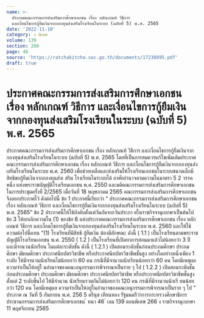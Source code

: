 ```yaml
---
name: >-
  ประกาศคณะกรรมการส่งเสริมการศึกษาเอกชน เรื่อง หลักเกณฑ์ วิธีการ
  และเงื่อนไขการกู้ยืมเงินจากกองทุนส่งเสริมโรงเรียนในระบบ (ฉบับที่ 5) พ.ศ. 2565
date: '2022-11-10'
category: ง พิเศษ
volume: 139
section: 266
page: 46
source: 'https://ratchakitcha.soc.go.th/documents/17230895.pdf'
draft: true
---
```


# ประกาศคณะกรรมการส่งเสริมการศึกษาเอกชน เรื่อง หลักเกณฑ์ วิธีการ และเงื่อนไขการกู้ยืมเงินจากกองทุนส่งเสริมโรงเรียนในระบบ (ฉบับที่ 5) พ.ศ. 2565

ประกาศคณะกรรมการส่งเสริมการศึกษาเอกชน เรื่อง หลักเกณฑ์ วิธีการ และเงื่อนไขการกู้ยืมเงินจากกองทุนส่งเสริมโรงเรียนในระบบ (ฉบับที่ 5) พ.ศ. 2565 โดยที่เป็นการสมควรแก้ไขเพิ่มเติมประกาศคณะกรรมการส่งเสริมการศึกษาเอกชน เรื่อง หลักเกณฑ์ วิธีการ และเงื่อนไขการกู้ยืมเงินจากกองทุนส่งเสริมโรงเรียนในระบบ พ.ศ. 2560 เพื่อช่วยเหลือและส่งเสริมให้โรงเรียนเอกชนในระบบขนาดเล็กมีสิทธิขอกู้ยืมเงินจากกองทุนส่งเ สริม โรงเรียนในระบบได้ อาศัยอำนาจตามความในมาตรา 5 2 วรรคหนึ่ง แห่งพระราชบัญญัติโรงเรียนเอกชน พ.ศ. 2550 และมติคณะกรรมการส่งเสริมการศึกษาเอกชน ในการประชุมครั้งที่ 2/2565 เมื่อวันที่ 18 พฤษภาคม 2565 คณะกรรมการส่งเสริมการศึกษาเอกชน จึงออกประกาศไว้ ดังต่อไปนี้ ข้อ 1 ประกาศนี้เรียกว่า “ ประกาศคณะกรรมการส่งเสริมการศึกษาเอกชน เรื่อง หลักเกณฑ์ วิธีการ และเงื่อนไขการกู้ยืมเงินจากกองทุนส่งเสริมโรงเรียนในระบบ (ฉบับที่ 5) พ.ศ. 2565” ข้อ 2 ประกาศนี้ให้ใช้บังคับตั้งแต่วันถัดจากวันประกา ศในราชกิจจานุเบกษาเป็นต้นไป ข้อ 3 ให้ยกเลิกความใน (1) ของข้อ 6 แห่งประกาศคณะกรรมการส่งเสริมการศึกษาเอกชน เรื่อง หลักเกณฑ์ วิธีการ และเงื่อนไขการกู้ยืมเงินจากกองทุนส่งเสริมโรงเรียนในระบบ พ.ศ. 2560 และให้ใช้ความต่อไปนี้แทน “(1) โรงเรียนที่มีสิทธิ กู้ยืมเงิน ต้องมีลักษณะ ดังนี้ ( 1.1 ) เป็นโรงเรียนตามพระราชบัญญัติโรงเรียนเอกชน พ.ศ. 2550 ( 1.2 ) เป็นโรงเรียนที่เปิดทาการสอนมาแล้วไม่น้อยกว่า 3 ปี และมีจานวนนักเรียน ในแต่ละระดับชั้น ดังนี้ ( 1.2.1 ) เปิดสอนระดับชั้นก่อนประถมศึกษา ประถมศึกษา มัธยมศึกษา ประกาศนียบัตรวิชาชีพ หรือประกาศนียบัตรวิชาชีพชั้นสูง อย่างใดอย่างหนึ่งเพียง 1 ระดับ ให้มีจานวนนักเรียนไม่น้อยกว่า 60 คน กรณีที่มีจานวนนักเรียนน้อยกว่า 60 คน โดยมีเหตุผล ความจำเป็นให้อยู่ใ นอำนาจของคณะอนุกรรมการพิจารณาเป็นราย ๆ ไป ( 1.2.2 ) เปิดสอนระดับชั้นก่อนประถมศึกษา ประถมศึกษา มัธยมศึกษา ประกาศนียบัตรวิชาชีพ หรือประกาศนียบัตรวิชาชีพชั้นสูง ตั้งแต่ 2 ระดับขึ้นไป ให้มีจำนวน นักเรียนรวมกันไม่น้อยกว่า 120 คน กรณีที่มีจานวนนักเรี ยนน้อยกว่า 120 คน โดยมีเหตุผล ความจำเป็นให้อยู่ในอำนาจของคณะอนุกรรมการพิจารณาเป็นราย ๆ ไป ” ประกาศ ณ วันที่ 5 กันยายน พ.ศ. 256 5 ตรีนุช เทียนทอง รัฐมนตรีว่าการกระทรวงศึกษาธิการ ประธานกรรมการส่งเสริมการศึกษาเอกชน ้ หนา 46 ่ เลม 139 ตอนพิเศษ 266 ง ราชกิจจานุเบกษา 11 พฤศจิกายน 2565
